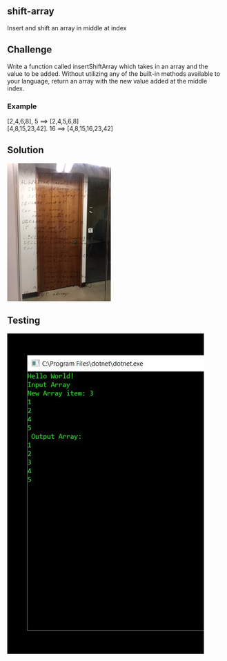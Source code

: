 ## shift-array
Insert and shift an array in middle at index

## Challenge
Write a function called insertShiftArray which takes in an array and the value to be added. Without utilizing any of the built-in methods available to your language, return an array with the new value added at the middle index.

### Example
[2,4,6,8], 5 ==> [2,4,5,6,8] <br>
[4,8,15,23,42]. 16 ==> [4,8,15,16,23,42]

## Solution
![Reverse image](/Assets/Shift_array.JPG)

## Testing
![Reverse image](/Assets/Shift.JPG)
